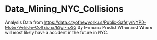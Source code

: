 # Data_Mining_NYC_Collisions
Analysis Data from https://data.cityofnewyork.us/Public-Safety/NYPD-Motor-Vehicle-Collisions/h9gi-nx95
By k-means
Predict When and Where will most likely have a accident in the future in NYC.
